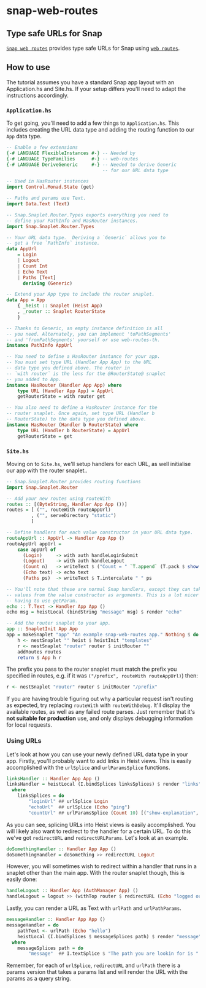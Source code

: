 # snap-web-routes

## Type safe URLs for Snap

[`Snap web routes`](http://hackage.haskell.org/package/snap-web-routes) provides type safe URLs for Snap using [`web routes`](http://hackage.haskell.org/package/web-routes).

## How to use

The tutorial assumes you have a standard Snap app layout with an Application.hs and Site.hs. If your setup differs you'll need to adapt the instructions accordingly.

### `Application.hs`

To get going, you'll need to add a few things to `Application.hs`. This includes creating the URL data type and adding the routing function to our `App` data type.

```haskell
-- Enable a few extensions
{-# LANGUAGE FlexibleInstances #-} -- Needed by
{-# LANGUAGE TypeFamilies      #-} -- web-routes
{-# LANGUAGE DeriveGeneric     #-} -- Needed to derive Generic
                                   -- for our URL data type

-- Used in HasRouter instances
import Control.Monad.State (get)

-- Paths and params use Text.
import Data.Text (Text)

-- Snap.Snaplet.Router.Types exports everything you need to
-- define your PathInfo and HasRouter instances.
import Snap.Snaplet.Router.Types

-- Your URL data type.  Deriving a `Generic` allows you to
-- get a free `PathInfo` instance.
data AppUrl
    = Login
    | Logout
    | Count Int
    | Echo Text
    | Paths [Text]
      deriving (Generic)

-- Extend your App type to include the router snaplet.
data App = App
    { _heist :: Snaplet (Heist App)
    , _router :: Snaplet RouterState
    }

-- Thanks to Generic, an empty instance definition is all
-- you need. Alternately, you can implement 'toPathSegments'
-- and 'fromPathSegments' yourself or use web-routes-th.
instance PathInfo AppUrl

-- You need to define a HasRouter instance for your app.
-- You must set type URL (Handler App App) to the URL
-- data type you defined above. The router in
-- `with router` is the lens for the @RouterState@ snaplet
-- you added to App.
instance HasRouter (Handler App App) where
    type URL (Handler App App) = AppUrl
    getRouterState = with router get

-- You also need to define a HasRouter instance for the
-- router snaplet. Once again, set type URL (Handler b
-- RouterState) to the data type you defined above.
instance HasRouter (Handler b RouterState) where
    type URL (Handler b RouterState) = AppUrl
    getRouterState = get
```

### `Site.hs`

Moving on to `Site.hs`, we'll setup handlers for each URL, as well initialise our app with the router snaplet..

```haskell
-- Snap.Snaplet.Router provides routing functions
import Snap.Snaplet.Router

-- Add your new routes using routeWith
routes :: [(ByteString, Handler App App ())]
routes = [ ("", routeWith routeAppUrl)
         , ("", serveDirectory "static")
         ]

-- Define handlers for each value constructor in your URL data type.
routeAppUrl :: AppUrl -> Handler App App ()
routeAppUrl appUrl =
    case appUrl of
      (Login)     -> with auth handleLoginSubmit
      (Logout)    -> with auth handleLogout
      (Count n)   -> writeText $ ("Count = " `T.append` (T.pack $ show n))
      (Echo text) -> echo text
      (Paths ps)  -> writeText $ T.intercalate " " ps

-- You'll note that these are normal Snap handlers, except they can take
-- values from the value constructor as arguments. This is a lot nicer than
-- having to use getParam.
echo :: T.Text -> Handler App App ()
echo msg = heistLocal (bindString "message" msg) $ render "echo"

-- Add the router snaplet to your app.
app :: SnapletInit App App
app = makeSnaplet "app" "An example snap-web-routes app." Nothing $ do
    h <- nestSnaplet "" heist $ heistInit "templates"
    r <- nestSnaplet "router" router $ initRouter ""
    addRoutes routes
    return $ App h r
```

The prefix you pass to the router snaplet must match the prefix you specified in routes, e.g. if it was `("/prefix", routeWith routeAppUrl)`) then:

```haskell
r <- nestSnaplet "router" router $ initRouter "/prefix"
```

If you are having trouble figuring out why a particular request isn't routing as expected, try replacing `routeWith` with `routeWithDebug`. It'll display the available routes, as well as any failed route parses. Just remember that it's **not suitable for production** use, and only displays debugging information for local requests.

### Using URLs

Let's look at how you can use your newly defined URL data type in your app. Firstly, you'll probably want to add links in Heist views. This is easily accomplished with the `urlSplice` and `urlParamsSplice` functions.

```haskell
linksHandler :: Handler App App ()
linksHandler = heistLocal (I.bindSplices linksSplices) $ render "links"
  where
    linksSplices = do
        "loginUrl" ## urlSplice Login
        "echoUrl"  ## urlSplice (Echo "ping")
        "countUrl" ## urlParamsSplice (Count 10) [("show-explanation", Just "true")]
```

As you can see, splicing URLs into Heist views is easily accomplished. You will likely also want to redirect to the handler for a certain URL. To do this we've got `redirectURL` and `redirectURLParams`. Let's look at an example.

```haskell
doSomethingHandler :: Handler App App ()
doSomethingHandler = doSomething >> redirectURL Logout
```

However, you will sometimes wish to redirect within a handler that runs in a snaplet other than the main app. With the router snaplet though, this is easily done:

```haskell
handleLogout :: Handler App (AuthManager App) ()
handleLogout = logout >> (withTop router $ redirectURL (Echo "logged out"))
```

Lastly, you can render a URL as Text with `urlPath` and `urlPathParams`.

```haskell
messageHandler :: Handler App App ()
messageHandler = do
    pathText <- urlPath (Echo "hello")
    heistLocal (I.bindSplices $ messageSplices path) $ render "message"
  where
    messageSplices path = do
        "message"  ## I.textSplice $ "The path you are lookin for is " `append` pathText
```

Remember, for each of `urlSplice`, `redirectURL` and `urlPath` there is a params version that takes a params list and will render the URL with the params as a query string.
